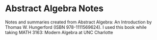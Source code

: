 # Abstract Algebra Notes
Notes and summaries created from Abstract Algebra: An Introduction by Thomas W.
Hungerford (ISBN 978-1111569624). I used this book while taking MATH 3163:
Modern Algebra at UNC Charlotte

